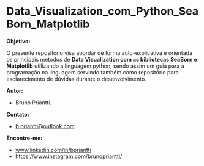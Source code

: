 # Data_Visualization_com_Python_SeaBorn_Matplotlib

__Objetivo:__   

O presente repositório visa abordar de forma auto-explicativa e orientada os principais metodos de __Data Visualization com as bibliotecas SeaBorn e Matplotlib__ utilizando a linguagem python, sendo assim um guia para a programação na linguagem servindo também como repositório para esclarecimento de dúvidas durante o desenvolvimento.

__Autor:__  
   - Bruno Priantti.
    
__Contato:__  
  - b.priantti@outlook.com

__Encontre-me:__  
   -  www.linkedin.com/in/bpriantti  
   -  https://www.instagram.com/brunopriantti/
